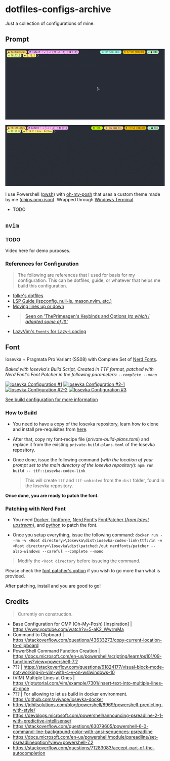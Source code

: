 # dotfiles-configs-archive

Just a collection of configurations of mine.

## Prompt

<div align="center">

[![chips.omp.json git states showcase #1](https://github.com/CodexLink/chips.omp.json/blob/latest/assets/highlight_git_states_1.gif)](https://ohmyposh.dev/docs/themes#chips)

[![chips.omp.json on-the-spot env. change](https://github.com/CodexLink/chips.omp.json/blob/latest/assets/highlight_on_the_spot_env_change.gif)](https://ohmyposh.dev/docs/themes#chips)

</div>

I use Powershell ([pwsh](https://github.com/PowerShell/PowerShell)) with [oh-my-posh](https://github.com/JanDeDobbeleer/oh-my-posh) that uses a custom theme made by me ([chips.omp.json](https://github.com/CodexLink/chips.omp.json)). Wrapped through [Windows Terminal](https://github.com/microsoft/terminal).

- TODO

## `nvim`

### TODO
Video here for demo purposes.

### References for Configuration
> The following are references that I used for basis for my configuration. This can be dotfiles, guide, or whatever that helps me build this configuration.

- [folke's dotfiles](https://github.com/folke/dot/tree/master/config/nvim)
- [LSP Guide (lspconfig, null-ls, mason.nvim, etc.)](https://levelup.gitconnected.com/a-step-by-step-guide-to-configuring-lsp-in-neovim-for-coding-in-next-js-a052f500da2#429b)
- [Moving lines up or down](https://vim.fandom.com/wiki/Moving_lines_up_or_down)
- > [Seen on 'ThePrimeagen's Keybinds and Options (_to which I adapted some of it_)'](https://youtu.be/w7i4amO_zaE?t=1472)
- [LazyVim's `Events` for Lazy-Loading](https://github.com/LazyVim/LazyVim)

## Font

Iosevka + Pragmata Pro Variant (SS08) with Complete Set of [Nerd Fonts](https://github.com/ryanoasis/nerd-fonts).

_Baked with Iosevka's Build Script, Created in TTF format, patched with Nerd Font's Font Patcher in the following parameters: `--complete --mono`_

[![Iosevka Configuration #1](https://github.com/CodexLink/dotfiles-configs-archive/blob/latest/assets/iosevka_config_1.png)](https://typeof.net/Iosevka/)
[![Iosevka Configuration #2-1](https://github.com/CodexLink/dotfiles-configs-archive/blob/latest/assets/iosevka_config_2_1.png)](https://typeof.net/Iosevka/)
[![Iosevka Configuration #2-2](https://github.com/CodexLink/dotfiles-configs-archive/blob/latest/assets/iosevka_config_2_2.png)](https://typeof.net/Iosevka/)
[![Iosevka Configuration #3](https://github.com/CodexLink/dotfiles-configs-archive/blob/latest/assets/iosevka_config_3.png)](https://typeof.net/Iosevka/)

[See build configuration for more information](https://github.com/CodexLink/dotfiles-configs-archive/blob/latest/font-recipe/private-build-plans.toml)

### How to Build

- You need to have a copy of the Iosevka repository, learn how to clone and install pre-requisites from [here](https://github.com/be5invis/Iosevka/blob/main/doc/custom-build.md).

- After that, copy my font-recipe file (_private-build-plans.toml_) and replace it from the existing `private-build-plans.toml` of the Iosevka repository.

- Once done, issue the following command (_with the location of your prompt set to the main directory of the Iosevka repository_): `npm run build -- ttf::iosevka-codex-link`

  > This will create `ttf` and `ttf-unhinted` from the `dist` folder, found in the Iosevka repository.

**Once done, you are ready to patch the font.**

### Patching with Nerd Font

- You need [Docker](https://www.docker.com/), [fontforge](https://fontforge.org/en-US/), [Nerd Font's](https://github.com/ryanoasis/nerd-fonts) [FontPatcher (_from latest upstream_)](https://github.com/ryanoasis/nerd-fonts/releases/latest/download/FontPatcher.zip), and [python](https://www.python.org/) to patch the font.

- Once you setup everything, issue the following command: `docker run --rm -v <Root directory>\Iosevka\dist\iosevka-codex-link\ttf:/in -v <Root directory>\Iosevka\dist\patched:/out nerdfonts/patcher --also-windows --careful --complete --mono`

> Modify the `<Root directory` before issueing the command.

Please check the [font patcher's option](https://github.com/ryanoasis/nerd-fonts#examples) if you wish to go more than what is provided.

After patching, install and you are good to go!

## Credits

> Currently on construction.

- Base Configuration for OMP (Oh-My-Posh) [Inspiration] | https://www.youtube.com/watch?v=5-aK2_WwrmMa
- Command to Clipboard | https://stackoverflow.com/questions/43633273/copy-current-location-to-clipboard
- PowerShell Command Function Creation | https://docs.microsoft.com/en-us/powershell/scripting/learn/ps101/09-functions?view=powershell-7.2
- ??? | https://stackoverflow.com/questions/61824177/visual-block-mode-not-working-in-vim-with-c-v-on-wslwindows-10
- (VIM) Multiple Lines at Ones | https://riptutorial.com/vim/example/7301/insert-text-into-multiple-lines-at-once
- ??? | For allowing to let us build in docker environment. https://github.com/avivace/iosevka-docker
- https://jdhitsolutions.com/blog/powershell/8969/powershell-predicting-with-style/
- https://devblogs.microsoft.com/powershell/announcing-psreadline-2-1-with-predictive-intellisense/
- https://stackoverflow.com/questions/63079605/powershell-6-0-command-line-background-color-with-ansi-sequences-psreadline
- https://docs.microsoft.com/en-us/powershell/module/psreadline/set-psreadlineoption?view=powershell-7.2
- https://stackoverflow.com/questions/71283083/accept-part-of-the-autocompletion
